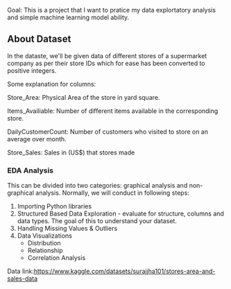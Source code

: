 Goal: 
This is a project that I want to pratice my data explortatory analysis and simple machine learning model ability. 

## About Dataset 
In the dataste, we'll be given data of different stores of a supermarket company as per their store IDs which for ease has been converted to positive integers. 

Some explanation for columns: 

Store_Area: Physical Area of the store in yard square. 

Items_Availiable: Number of different items available in the corresponding store. 

DailyCustomerCount: Number of customers who visited to store on an average over month. 

Store_Sales: Sales in (US$) that stores made

### EDA Analysis 

This can be divided into two categories: graphical analysis and non-graphical analysis. 
Normally, we will conduct in following steps: 
1.   Importing Python libraries 
2.   Structured Based Data Exploration - evaluate for structure, columns and data types. The goal of this to understand your dataset. 
3.   Handling Missing Values & Outliers 
4.   Data Visualizations 
     *   Distribution
     *   Relationship 
     *   Correlation Analysis 


Data link:https://www.kaggle.com/datasets/surajjha101/stores-area-and-sales-data 
